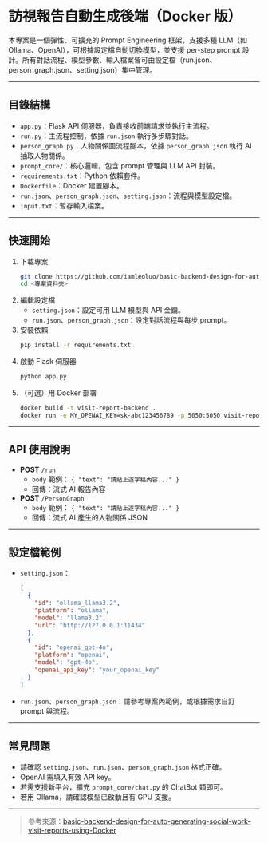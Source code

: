 # 訪視報告自動生成後端（Docker 版）

本專案是一個彈性、可擴充的 Prompt Engineering 框架，支援多種 LLM（如 Ollama、OpenAI），可根據設定檔自動切換模型，並支援 per-step prompt 設計。所有對話流程、模型參數、輸入檔案皆可由設定檔（run.json、person_graph.json、setting.json）集中管理。

---

## 目錄結構

- `app.py`：Flask API 伺服器，負責接收前端請求並執行主流程。
- `run.py`：主流程控制，依據 `run.json` 執行多步驟對話。
- `person_graph.py`：人物關係圖流程腳本，依據 `person_graph.json` 執行 AI 抽取人物關係。
- `prompt_core/`：核心邏輯，包含 prompt 管理與 LLM API 封裝。
- `requirements.txt`：Python 依賴套件。
- `Dockerfile`：Docker 建置腳本。
- `run.json`、`person_graph.json`、`setting.json`：流程與模型設定檔。
- `input.txt`：暫存輸入檔案。

---

## 快速開始

1. 下載專案
   ```bash
   git clone https://github.com/iamleoluo/basic-backend-design-for-auto-generating-social-work-visit-reports-using-Docker.git
   cd <專案資料夾>
   ```
2. 編輯設定檔
   - `setting.json`：設定可用 LLM 模型與 API 金鑰。
   - `run.json`、`person_graph.json`：設定對話流程與每步 prompt。
3. 安裝依賴
   ```bash
   pip install -r requirements.txt
   ```
4. 啟動 Flask 伺服器
   ```bash
   python app.py
   ```
5. （可選）用 Docker 部署
   ```bash
   docker build -t visit-report-backend .
   docker run -e MY_OPENAI_KEY=sk-abc123456789 -p 5050:5050 visit-report-backend
   ```

---

## API 使用說明

- **POST** `/run`  
  - `body` 範例： `{ "text": "請貼上逐字稿內容..." }`
  - 回傳：流式 AI 報告內容
- **POST** `/PersonGraph`  
  - `body` 範例： `{ "text": "請貼上逐字稿內容..." }`
  - 回傳：流式 AI 產生的人物關係 JSON

---

## 設定檔範例

- `setting.json`：
  ```json
  [
    {
      "id": "ollama_llama3.2",
      "platform": "ollama",
      "model": "llama3.2",
      "url": "http://127.0.0.1:11434"
    },
    {
      "id": "openai_gpt-4o",
      "platform": "openai",
      "model": "gpt-4o",
      "openai_api_key": "your_openai_key"
    }
  ]
  ```
- `run.json`、`person_graph.json`：請參考專案內範例，或根據需求自訂 prompt 與流程。

---

## 常見問題

- 請確認 `setting.json`、`run.json`、`person_graph.json` 格式正確。
- OpenAI 需填入有效 API key。
- 若需支援新平台，擴充 `prompt_core/chat.py` 的 ChatBot 類即可。
- 若用 Ollama，請確認模型已啟動且有 GPU 支援。

---

> 參考來源：[basic-backend-design-for-auto-generating-social-work-visit-reports-using-Docker](https://github.com/iamleoluo/basic-backend-design-for-auto-generating-social-work-visit-reports-using-Docker.git)
